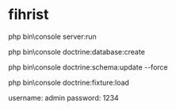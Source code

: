 # fihrist

php bin\console server:run

php bin\console doctrine:database:create

php bin\console doctrine:schema:update --force

php bin\console doctrine:fixture:load

username: admin
password: 1234
